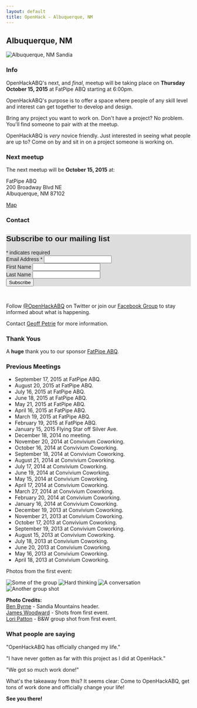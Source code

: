 ```yaml
---
layout: default
title: OpenHack - Albuquerque, NM
---
```


## Albuquerque, NM

![Albuquerque, NM Sandia](/albuquerque/img/sandia_drywall.jpg)

### Info

OpenHackABQ's next, and <em>final</em>, meetup will be taking place on **Thursday October 15, 2015** at FatPipe ABQ starting at 6:00pm.

OpenHackABQ's purpose is to offer a space where people of any skill level and interest can get together to develop and design.

Bring any project you want to work on. Don't have a project? No problem.  You'll find someone to pair with at the meetup.

OpenHackABQ is _very_ novice friendly. Just interested in seeing what people are up to? Come on by and sit in on a project someone is working on.

### Next meetup

The next meetup will be **October 15, 2015** at:

FatPipe ABQ  
200 Broadway Blvd NE  
Albuquerque, NM 87102

[Map](https://goo.gl/maps/HpLZn)

### Contact

<!-- Begin MailChimp Signup Form -->
<link href="//cdn-images.mailchimp.com/embedcode/classic-081711.css" rel="stylesheet" type="text/css">
<style type="text/css">
  #mc_embed_signup{background:#ddd; clear:left; font:14px Helvetica,Arial,sans-serif; }
  /* Add your own MailChimp form style overrides in your site stylesheet or in this style block.
     We recommend moving this block and the preceding CSS link to the HEAD of your HTML file. */
</style>
<div id="mc_embed_signup">
<form action="//github.us10.list-manage.com/subscribe/post?u=5f5cf4689ed3eb15aeb3b6a96&amp;id=bc16f0825d" method="post" id="mc-embedded-subscribe-form" name="mc-embedded-subscribe-form" class="validate" target="_blank" novalidate>
    <div id="mc_embed_signup_scroll">
  <h2>Subscribe to our mailing list</h2>
<div class="indicates-required"><span class="asterisk">*</span> indicates required</div>
<div class="mc-field-group">
  <label for="mce-EMAIL">Email Address  <span class="asterisk">*</span>
</label>
  <input type="email" value="" name="EMAIL" class="required email" id="mce-EMAIL">
</div>
<div class="mc-field-group">
  <label for="mce-FNAME">First Name </label>
  <input type="text" value="" name="FNAME" class="" id="mce-FNAME">
</div>
<div class="mc-field-group">
  <label for="mce-LNAME">Last Name </label>
  <input type="text" value="" name="LNAME" class="" id="mce-LNAME">
</div>
  <div id="mce-responses" class="clear">
    <div class="response" id="mce-error-response" style="display:none"></div>
    <div class="response" id="mce-success-response" style="display:none"></div>
  </div>    <!-- real people should not fill this in and expect good things - do not remove this or risk form bot signups-->
    <div style="position: absolute; left: -5000px;"><input type="text" name="b_5f5cf4689ed3eb15aeb3b6a96_bc16f0825d" tabindex="-1" value=""></div>
    <div class="clear"><input type="submit" value="Subscribe" name="subscribe" id="mc-embedded-subscribe" class="button"></div>
    </div>
</form>
</div>

<!--End mc_embed_signup-->

<p>&nbsp;</p>

Follow [@OpenHackABQ](https://twitter.com/OpenHackABQ) on Twitter or join our [Facebook Group](https://www.facebook.com/groups/621303567898347/) to stay informed about what is happening.

Contact [Geoff Petrie](mailto:g.petrie+openhack@gmail.com) for more information.

### Thank Yous

A **huge** thank you to our sponsor [FatPipe ABQ](http://fatpipeabq.com/).

### Previous Meetings

* September 17, 2015 at FatPipe ABQ.
* August 20, 2015 at FatPipe ABQ.
* July 16, 2015 at FatPipe ABQ.
* June 18, 2015 at FatPipe ABQ.
* May 21, 2015 at FatPipe ABQ.
* April 16, 2015 at FatPipe ABQ.
* March 19, 2015 at FatPipe ABQ.
* February 19, 2015 at FatPipe ABQ.
* January 15, 2015 Flying Star off Silver Ave.
* December 18, 2014 no meeting.
* November 20, 2014 at Convivium Coworking.
* October 16, 2014 at Convivium Coworking.
* September 18, 2014 at Convivium Coworking.
* August 21, 2014 at Convivium Coworking.
* July 17, 2014 at Convivium Coworking.
* June 19, 2014 at Convivium Coworking.
* May 15, 2014 at Convivium Coworking.
* April 17, 2014 at Convivium Coworking.
* March 27, 2014 at Convivium Coworking.
* February 20, 2014 at Convivium Coworking.
* January 16, 2014 at Convivium Coworking.
* December 19, 2013 at Convivium Coworking.
* November 21, 2013 at Convivium Coworking.
* October 17, 2013 at Convivium Coworking.
* September 19, 2013 at Convivium Coworking.
* August 15, 2013 at Convivium Coworking.
* July 18, 2013 at Convivium Coworking.
* June 20, 2013 at Convivium Coworking.
* May 16, 2013 at Convivium Coworking.
* April 18, 2013 at Convivium Coworking.

Photos from the first event:

![Some of the group](/albuquerque/img/photo03-geoff_petrie.jpg) ![Hard thinking](/albuquerque/img/photo02-james_woodward.jpg)
![A conversation](/albuquerque/img/photo01-james_woodward.jpg) ![Another group shot](/albuquerque/img/photo04-lori_patton.jpg)

**Photo Credits:**  
[Ben Byrne](http://www.flickr.com/photos/drywall/) - Sandia Mountains header.  
[James Woodward](https://twitter.com/JMW) - Shots from first event.  
[Lori Patton](http://design564.com) - B&W group shot from first event.

### What people are saying

"OpenHackABQ has officially changed my life."

"I have never gotten as far with this project as I did at OpenHack."

"We got so much work done!"

What's the takeaway from this? It seems clear: Come to OpenHackABQ, get tons of
work done and officially change your life!

**See you there!**

